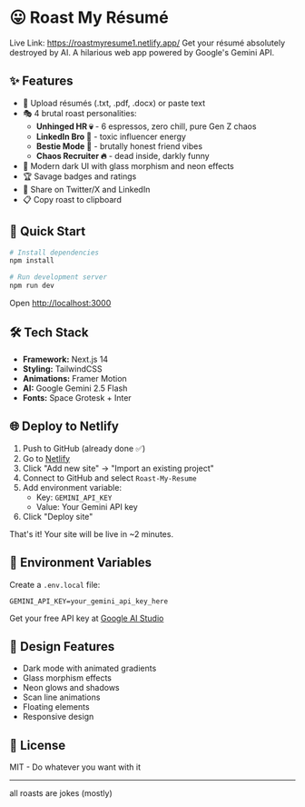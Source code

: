 # 😛 Roast My Résumé
Live Link: https://roastmyresume1.netlify.app/
Get your résumé absolutely destroyed by AI. A hilarious web app powered by Google's Gemini API.

## ✨ Features

- 📄 Upload résumés (.txt, .pdf, .docx) or paste text
- 🎭 4 brutal roast personalities:
  - **Unhinged HR 💀** - 6 espressos, zero chill, pure Gen Z chaos
  - **LinkedIn Bro 🤡** - toxic influencer energy
  - **Bestie Mode 💅** - brutally honest friend vibes
  - **Chaos Recruiter 🔥** - dead inside, darkly funny
- 🎨 Modern dark UI with glass morphism and neon effects
- 🏆 Savage badges and ratings
- 🔗 Share on Twitter/X and LinkedIn
- 📋 Copy roast to clipboard

## 🚀 Quick Start

```bash
# Install dependencies
npm install

# Run development server
npm run dev
```

Open [http://localhost:3000](http://localhost:3000)

## 🛠️ Tech Stack

- **Framework:** Next.js 14
- **Styling:** TailwindCSS
- **Animations:** Framer Motion
- **AI:** Google Gemini 2.5 Flash
- **Fonts:** Space Grotesk + Inter

## 🌐 Deploy to Netlify

1. Push to GitHub (already done ✅)
2. Go to [Netlify](https://app.netlify.com)
3. Click "Add new site" → "Import an existing project"
4. Connect to GitHub and select `Roast-My-Resume`
5. Add environment variable:
   - Key: `GEMINI_API_KEY`
   - Value: Your Gemini API key
6. Click "Deploy site"

That's it! Your site will be live in ~2 minutes.

## 🔑 Environment Variables

Create a `.env.local` file:

```env
GEMINI_API_KEY=your_gemini_api_key_here
```

Get your free API key at [Google AI Studio](https://makersuite.google.com/app/apikey)

## 🎨 Design Features

- Dark mode with animated gradients
- Glass morphism effects
- Neon glows and shadows
- Scan line animations
- Floating elements
- Responsive design

## 📝 License

MIT - Do whatever you want with it

---

all roasts are jokes (mostly)

